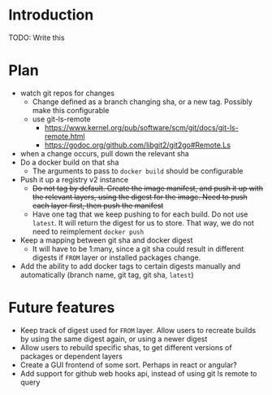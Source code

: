 # Introduction
TODO: Write this

# Plan
- watch git repos for changes
  - Change defined as a branch changing sha, or a new tag. Possibly make this configurable
  - use git-ls-remote
    - https://www.kernel.org/pub/software/scm/git/docs/git-ls-remote.html
    - https://godoc.org/github.com/libgit2/git2go#Remote.Ls
- when a change occurs, pull down the relevant sha
- Do a docker build on that sha
  - The arguments to pass to `docker build` should be configurable
- Push it up a registry v2 instance
  - ~~Do not tag by default. Create the image manifest, and push it up with the relevant layers, using the digest for the image. Need to push each layer first, then push the manifest~~
  - Have one tag that we keep pushing to for each build. Do not use `latest`.  It will return the digest for us to store.  That way, we do not need to reimplement `docker push`
- Keep a mapping between git sha and docker digest
  - It will have to be 1:many, since a git sha could result in different digests if `FROM` layer or installed packages change.
- Add the ability to add docker tags to certain digests manually and automatically (branch name, git tag, git sha, `latest`)

# Future features
- Keep track of digest used for `FROM` layer. Allow users to recreate builds by using the same digest again, or using a newer digest
- Allow users to rebuild specific shas, to get different versions of packages or dependent layers
- Create a GUI frontend of some sort.  Perhaps in react or angular?
- Add support for github web hooks api, instead of using git ls remote to query
